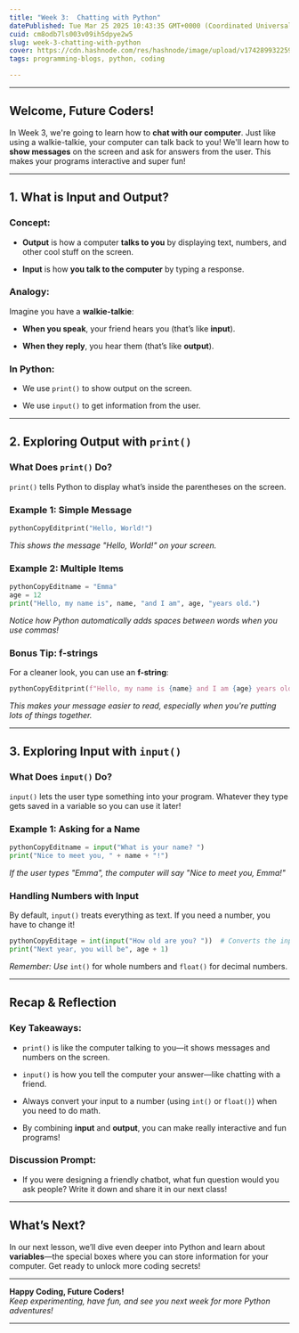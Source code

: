 ```yaml
---
title: "Week 3:  Chatting with Python"
datePublished: Tue Mar 25 2025 10:43:35 GMT+0000 (Coordinated Universal Time)
cuid: cm8odb7ls003v09ih5dpye2w5
slug: week-3-chatting-with-python
cover: https://cdn.hashnode.com/res/hashnode/image/upload/v1742899322590/7cb8165d-0435-4c9e-8422-8b0755864961.jpeg
tags: programming-blogs, python, coding

---
```


---

## **Welcome, Future Coders!**

In Week 3, we're going to learn how to **chat with our computer**. Just like using a walkie-talkie, your computer can talk back to you! We'll learn how to **show messages** on the screen and ask for answers from the user. This makes your programs interactive and super fun!

---

## **1\. What is Input and Output?**

### **Concept:**

* **Output** is how a computer **talks to you** by displaying text, numbers, and other cool stuff on the screen.
    
* **Input** is how **you talk to the computer** by typing a response.
    

### **Analogy:**

Imagine you have a **walkie-talkie**:

* **When you speak**, your friend hears you (that’s like **input**).
    
* **When they reply**, you hear them (that’s like **output**).
    

### **In Python:**

* We use `print()` to show output on the screen.
    
* We use `input()` to get information from the user.
    

---

## **2\. Exploring Output with** `print()`

### **What Does** `print()` Do?

`print()` tells Python to display what’s inside the parentheses on the screen.

### **Example 1: Simple Message**

```python
pythonCopyEditprint("Hello, World!")
```

*This shows the message "Hello, World!" on your screen.*

### **Example 2: Multiple Items**

```python
pythonCopyEditname = "Emma"
age = 12
print("Hello, my name is", name, "and I am", age, "years old.")
```

*Notice how Python automatically adds spaces between words when you use commas!*

### **Bonus Tip: f-strings**

For a cleaner look, you can use an **f-string**:

```python
pythonCopyEditprint(f"Hello, my name is {name} and I am {age} years old.")
```

*This makes your message easier to read, especially when you're putting lots of things together.*

---

## **3\. Exploring Input with** `input()`

### **What Does** `input()` Do?

`input()` lets the user type something into your program. Whatever they type gets saved in a variable so you can use it later!

### **Example 1: Asking for a Name**

```python
pythonCopyEditname = input("What is your name? ")
print("Nice to meet you, " + name + "!")
```

*If the user types "Emma", the computer will say "Nice to meet you, Emma!"*

### **Handling Numbers with Input**

By default, `input()` treats everything as text. If you need a number, you have to change it!

```python
pythonCopyEditage = int(input("How old are you? "))  # Converts the input to a number
print("Next year, you will be", age + 1)
```

*Remember: Use* `int()` for whole numbers and `float()` for decimal numbers.

---

## **Recap & Reflection**

### **Key Takeaways:**

* `print()` is like the computer talking to you—it shows messages and numbers on the screen.
    
* `input()` is how you tell the computer your answer—like chatting with a friend.
    
* Always convert your input to a number (using `int()` or `float()`) when you need to do math.
    
* By combining **input** and **output**, you can make really interactive and fun programs!
    

### **Discussion Prompt:**

* If you were designing a friendly chatbot, what fun question would you ask people? Write it down and share it in our next class!
    

---

## **What’s Next?**

In our next lesson, we’ll dive even deeper into Python and learn about **variables**—the special boxes where you can store information for your computer. Get ready to unlock more coding secrets!

---

**Happy Coding, Future Coders!**  
*Keep experimenting, have fun, and see you next week for more Python adventures!*

---